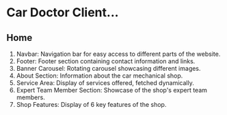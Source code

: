 # Car Doctor Client...
## Home

1. Navbar: Navigation bar for easy access to different parts of the website.
2. Footer: Footer section containing contact information and links.
3. Banner Carousel: Rotating carousel showcasing different images.
4. About Section: Information about the car mechanical shop.
5. Service Area: Display of services offered, fetched dynamically.
6. Expert Team Member Section: Showcase of the shop's expert team members.
7. Shop Features: Display of 6 key features of the shop.

